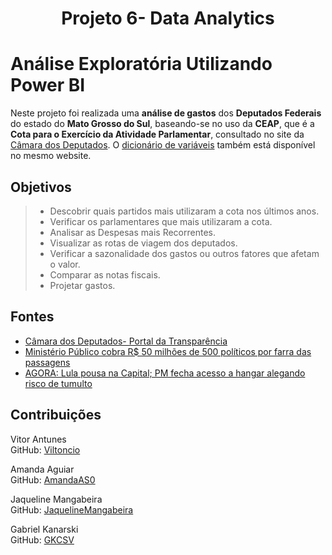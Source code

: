 <h1 align="center">Projeto 6- Data Analytics</h1>

# Análise Exploratória Utilizando Power BI

Neste projeto foi realizada uma **análise de gastos** dos **Deputados Federais** do estado do **Mato Grosso do Sul**, baseando-se no uso da **CEAP**, que é a **Cota para o Exercício da Atividade Parlamentar**, consultado no site da [Câmara dos Deputados](https://www2.camara.leg.br/transparencia/cota-para-exercicio-da-atividade-parlamentar/dados-abertos-cota-parlamentar). O [dicionário de variáveis](https://www2.camara.leg.br/transparencia/cota-para-exercicio-da-atividade-parlamentar/explicacoes-sobre-o-formato-dos-arquivos-xml) também está disponível no mesmo website.

## Objetivos
> * Descobrir quais partidos mais utilizaram a cota nos últimos anos.
> * Verificar os parlamentares que mais utilizaram a cota.
> * Analisar as Despesas mais Recorrentes.
> * Visualizar as rotas de viagem dos deputados.
> * Verificar a sazonalidade dos gastos ou outros fatores que afetam o valor.
> * Comparar as notas fiscais.
> * Projetar gastos.

## Fontes
* [Câmara dos Deputados- Portal da Transparência](https://www.camara.leg.br/transparencia/)
* [Ministério Público cobra R$ 50 milhões de 500 políticos por farra das passagens](https://congressoemfoco.uol.com.br/projeto-bula/reportagem/ministerio-publico-cobra-r-50-milhoes-de-500-politicos-por-uso-de-passagens-da-camara/)
* [AGORA: Lula pousa na Capital; PM fecha acesso a hangar alegando risco de tumulto](https://midiamax.uol.com.br/policia/2014/agora-lula-pousa-na-capital-pm-fecha-acesso-a-hangar-alegando-risco-de-tumulto/)

## Contribuições
<p align="left">
    Vitor Antunes <br>
    GitHub: <a href="https://github.com/Viltoncio">Viltoncio</a>
</p>
 
<p align="left">
    Amanda Aguiar <br>
    GitHub: <a href="https://github.com/AmandaAS0">AmandaAS0</a>
</p>
 
<p align="left">
    Jaqueline Mangabeira <br>
    GitHub: <a href="https://github.com/JaquelineMangabeira">JaquelineMangabeira</a>
</p>
 
<p align="left">
    Gabriel Kanarski <br>
    GitHub: <a href="https://github.com/GKCSV">GKCSV</a>
</p>

